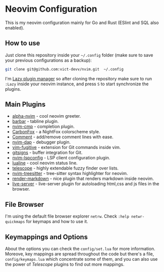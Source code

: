 # Neovim Configuration
This is my neovim configuration mainly for Go and Rust (ESlint and SQL also enabled).

## How to use
Just clone this repository inside your `~/.config` folder (make sure to save your previous configurations as a backup):

```sh
git clone git@github.com:vict-devv/nvim.git  ~/.config
```

I'm [Lazy plugin manager](https://github.com/folke/lazy.nvim) so after cloning the repository make sure to run `:Lazy` inside your neovim instance, and press `S` to start synchronize the plugins.

## Main Plugins

 - [alpha-nvim](https://github.com/goolord/alpha-nvim) - cool neovim greeter.
 - [barbar](https://github.com/romgrk/barbar.nvim) - tabline plugin.
 - [nvim-cmp](https://github.com/hrsh7th/nvim-cmp) - completion plugin.
 - [CarbonFox](https://github.com/EdenEast/nightfox.nvim) - a NightFox colorscheme style.
 - [Comment](https://github.com/numToStr/Comment.nvim) - add/remove comment lines with ease.
 - [nvim-dap](https://github.com/mfussenegger/nvim-dap) - debugger plugin. 
 - [vim-fugitive](https://github.com/tpope/vim-fugitive) - extension for Git commands inside vim. 
 - [gitsigns](https://github.com/lewis6991/gitsigns.nvim) - buffer integration for Git. 
 - [nvim-lspconfig](https://github.com/neovim/nvim-lspconfig) - LSP client configuration plugin. 
 - [lualine](https://github.com/nvim-lualine/lualine.nvim) - cool neovim status line.
 - [telescope](https://github.com/nvim-telescope/telescope.nvim) - highly extendable fuzzy finder over lists.
 - [nvim-treesitter](https://github.com/nvim-treesitter/nvim-treesitter) - tree-sitter syntax highlighter for neovim. 
 - [render-markdown](https://github.com/MeanderingProgrammer/render-markdown.nvim) - nice plugin that renders markdown inside neovim.
 - [live-server](https://github.com/barrett-ruth/live-server.nvim) - live-server plugin for autoloading html,css and js files in the browser.  

## File Browser
I'm using the default file browser explorer `netrw`. Check `:help netwr-quickmaps` for keymaps and how to use it.

## Keymappings and Options
About the options you can check the `config/set.lua` for more information. Moreove, key mappings are spread throughout the code but there's a file, `config/keymaps.lua` which concentrate some of them, and you can also
use the power of *Telescope* plugins to find out more mappings.
